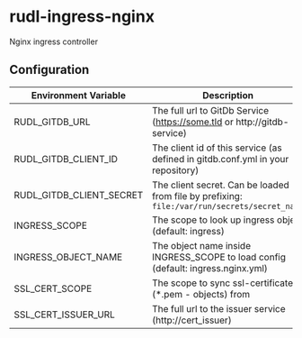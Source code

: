 # rudl-ingress-nginx
Nginx ingress controller


## Configuration

| Environment Variable      | Description |
|---------------------------|-------------|
| RUDL_GITDB_URL            | The full url to GitDb Service (https://some.tld or http://gitdb-service) |
| RUDL_GITDB_CLIENT_ID      | The client id of this service (as defined in gitdb.conf.yml in your repository) |
| RUDL_GITDB_CLIENT_SECRET  | The client secret. Can be loaded from file by prefixing: `file:/var/run/secrets/secret_name` |
| INGRESS_SCOPE             | The scope to look up ingress object (default: ingress) |
| INGRESS_OBJECT_NAME       | The object name inside INGRESS_SCOPE to load config (default: ingress.nginx.yml) |
| SSL_CERT_SCOPE            | The scope to sync ssl-certificates (*.pem - objects) from                        |
| SSL_CERT_ISSUER_URL       | The full url to the issuer service (http://cert_issuer)     |



